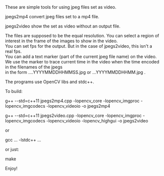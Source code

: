 These are simple tools for using jpeg files set as video.

jpegs2mp4 convert jpeg files set to a mp4 file.

jpegs2video show the set as video without an output file.

The files are supposed to be the equal resolution. 
You can select a region of interest in the frame of the images to show in the video.  
You can set fps for the output. But in the case of jpegs2video, this isn't a real fps.          
You can add a text marker (part of the current jpeg file name) on the video.
We use the marker to trace current time in the video when the time encoded in the filenames of the jpegs           
in the form ....YYYYMMDDHHMMSS.jpg or ...YYYYMMDDHHMM.jpg .

The programs use OpenCV libs and stdc++.

To build:

 g++ --std=c++11 jpegs2mp4.cpp -lopencv_core -lopencv_imgproc -lopencv_imgcodecs -lopencv_videoio  -o jpegs2mp4

 g++ --std=c++11 jpegs2video.cpp -lopencv_core -lopencv_imgproc -lopencv_imgcodecs -lopencv_videoio -lopencv_highgui  -o jpegs2video

or 

 gcc ... -lstdc++ ...

or just: 

 make

Enjoy!
